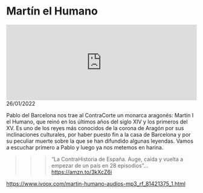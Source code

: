 # Martín el Humano
<iframe id='audio_88903085' frameborder='0' allowfullscreen='' scrolling='no' height='200' style='width:100%;' src='https://www.ivoox.com/player_ej_81421375_6_1.html' loading='lazy'></iframe>26/01/2022

Pablo del Barcelona nos trae al ContraCorte un monarca aragonés: Martín I el Humano, que reinó en los últimos años del siglo XIV y los primeros del XV. Es uno de los reyes más conocidos de la corona de Aragón por sus inclinaciones culturales, por haber puesto fin a la casa de Barcelona y por su peculiar muerte sobre la que se han difundido algunas leyendas. Vamos a escuchar primero a Pablo y luego ya nos metemos en harina.  

 >>> “La ContraHistoria de España. Auge, caída y vuelta a empezar de un país en 28 episodios”… https://amzn.to/3kXcZ6i 

 

https://www.ivoox.com/martin-humano-audios-mp3_rf_81421375_1.html
